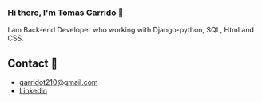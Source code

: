 ### Hi there,  I'm Tomas Garrido    👋

I am Back-end Developer who working with Django-python, SQL, Html and CSS.

## Contact  💬


- <a href="mailto:garridot210@gmail.com" target="_blank">garridot210@gmail.com</a>
- <a href="https://www.linkedin.com/in/tomas-garrido/"  target="_blank">Linkedin</a> 



